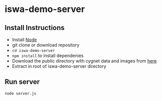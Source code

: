 # iswa-demo-server

Install Instructions
--------------------

* Install [Node](https://nodejs.org/en/)
* git clone or download repository
* `cd iswa-demo-server`
* `npm install` to install dependenies
* Download the public directory with cygnet data and images from [here](https://drive.google.com/file/d/0Bzsns1xQ5SxwaVA2azQxekNjd1k/view?usp=sharing)
* Extract in root of iswa-demo-server directory

Run server
----------
`node server.js`
